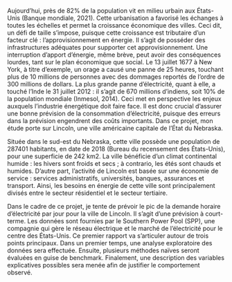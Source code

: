 Aujourd’hui, près de 82% de la population vit en milieu urbain aux États-Unis (Banque mondiale, 2021). Cette urbanisation a favorisé les échanges à toutes les échelles et permet la croissance économique des villes.  Ceci dit, un défi de taille s’impose, puisque cette croissance est tributaire d’un facteur clé : l’approvisionnement en énergie. Il s’agit de posséder des infrastructures adéquates pour supporter cet approvisionnement. Une interruption d’apport d’énergie, même brève, peut avoir des conséquences lourdes, tant sur le plan économique que social. Le 13 juillet 1677 à New York, à titre d’exemple, un orage a causé une panne de 25 heures, touchant plus de 10 millions de personnes avec des dommages reportés de l’ordre de 300 millions de dollars. La plus grande panne d’électricité, quant à elle, a touché l’Inde le 31 juillet 2012 : il s’agit de 670 millions d’indiens, soit 10% de la population mondiale (Inmesol, 2014). Ceci met en perspective les enjeux auxquels l’industrie énergétique doit faire face. Il est donc crucial d’assurer une bonne prévision de la consommation d’électricité, puisque des erreurs dans la prévision engendrent des coûts importants. Dans ce projet, mon étude porte sur Lincoln, une ville américaine capitale de l’État du Nebraska.

Située dans le sud-est du Nebraska, cette ville possède une population de 287401 habitants, en date de 2018 (Bureau du recensement des États-Unis), pour une superficie de 242 km2. La ville bénéficie d’un climat continental humide : les hivers sont froids et secs ; à contrario, les étés sont chauds et humides. D’autre part, l’activité de Lincoln est basée sur une économie de service : services administratifs, universités, banques, assurances et transport. Ainsi, les besoins en énergie de cette ville sont principalement divisés entre le secteur résidentiel et le secteur tertiaire.

Dans le cadre de ce projet, je tente de prévoir le pic de la demande horaire d’électricité par jour pour la ville de Lincoln. Il s’agit d’une prévision à court-terme. Les données sont fournies par le Southern Power Pool (SPP), une compagnie qui gère le réseau électrique et le marché de l’électricité pour le centre des États-Unis. Ce premier rapport va s’articuler autour de trois points principaux. Dans un premier temps, une analyse exploratoire des données sera effectuée. Ensuite, plusieurs méthodes naïves seront évaluées en guise de benchmark. Finalement, une description des variables explicatives possibles sera menée afin de justifier le comportement observé.
